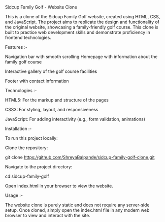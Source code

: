 Sidcup Family Golf - Website Clone

This is a clone of the Sidcup Family Golf website, created using HTML, CSS, and JavaScript. The project aims to replicate the design and functionality of the original website, showcasing a family-friendly golf course. This clone is built to practice web development skills and demonstrate proficiency in frontend technologies.

Features :-

Navigation bar with smooth scrolling
Homepage with information about the family golf course

Interactive gallery of the golf course facilities

Footer with  contact information


Technologies :-

HTML5: For the markup and structure of the pages

CSS3: For styling, layout, and responsiveness

JavaScript: For adding interactivity (e.g., form validation, animations)


Installation :-

To run this project locally:

Clone the repository:

git clone https://github.com/ShreyaBalpande/sidcup-family-golf-clone.git

Navigate to the project directory:

cd sidcup-family-golf

Open index.html in your browser to view the website.

Usage :-

The website clone is purely static and does not require any server-side setup. Once cloned, simply open the index.html file in any modern web browser to view and interact with the site.
